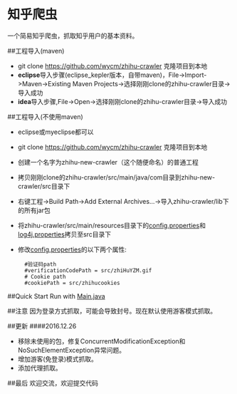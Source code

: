 ﻿知乎爬虫
====  
一个简易知乎爬虫，抓取知乎用户的基本资料。<br>

##工程导入(maven)
* git clone https://github.com/wycm/zhihu-crawler 克隆项目到本地 
* **eclipse**导入步骤(eclipse_kepler版本，自带maven)，File->Import->Maven->Existing Maven Projects->选择刚刚clone的zhihu-crawler目录->导入成功
* **idea**导入步骤,File->Open->选择刚刚clone的zhihu-crawler目录->导入成功

##工程导入(不使用maven)
* eclipse或myeclipse都可以
* git clone https://github.com/wycm/zhihu-crawler 克隆项目到本地
* 创建一个名字为zhihu-new-crawler（这个随便命名）的普通工程
* 拷贝刚刚clone的zhihu-crawler/src/main/java/com目录到zhihu-new-crawler/src目录下
* 右键工程->Build Path->Add External Archives...->导入zhihu-crawler/lib下的所有jar包
* 将zhihu-crawler/src/main/resources目录下的[config.properties](https://github.com/wycm/zhihu-crawler/blob/2.0/src/main/resources/config.properties)和[log4j.properties](https://github.com/wycm/zhihu-crawler/blob/2.0/src/main/resources/log4j.properties)拷贝至src目录下
* 修改[config.properties](https://github.com/wycm/zhihu-crawler/blob/2.0/src/main/resources/config.properties)的以下两个属性:

        #验证码path
        #verificationCodePath = src/zhiHuYZM.gif
        # Cookie path
        #cookiePath = src/zhihucookies

##Quick Start
Run with [Main.java](https://github.com/wycm/zhihu-crawler/blob/2.0/src/main/java/com/crawl/Main.java) <br>

##注意
因为登录方式抓取，可能会导致封号。现在默认使用游客模式抓取。

##更新
####2016.12.26
* 移除未使用的包，修复ConcurrentModificationException和NoSuchElementException异常问题。
* 增加游客(免登录)模式抓取。
* 添加代理抓取。

##最后
欢迎交流，欢迎提交代码

